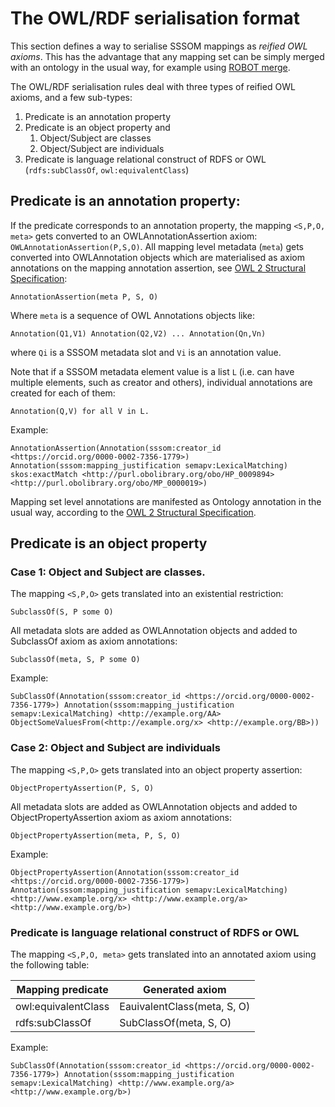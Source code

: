 # The OWL/RDF serialisation format

This section defines a way to serialise SSSOM mappings as _reified OWL axioms_. This has the advantage that any mapping set can be simply merged with an ontology in the usual way, for example using [ROBOT merge](https://robot.obolibrary.org/merge).

The OWL/RDF serialisation rules deal with three types of reified OWL axioms, and a few sub-types:

1. Predicate is an annotation property
2. Predicate is an object property and
   1. Object/Subject are classes
   2. Object/Subject are individuals
3. Predicate is language relational construct of RDFS or OWL (`rdfs:subClassOf`, `owl:equivalentClass`)

## Predicate is an annotation property:

If the predicate corresponds to an annotation property, the mapping `<S,P,O, meta>` gets converted to an OWLAnnotationAssertion axiom: `OWLAnnotationAssertion(P,S,O)`. All mapping level metadata (`meta`) gets converted into OWLAnnotation objects which are materialised as axiom annotations on the mapping annotation assertion, see [OWL 2 Structural Specification](https://www.w3.org/TR/owl2-syntax/#Annotations):

```
AnnotationAssertion(meta P, S, O)
```

Where `meta` is a sequence of OWL Annotations objects like:

```
Annotation(Q1,V1) Annotation(Q2,V2) ... Annotation(Qn,Vn)
```

where `Qi` is a SSSOM metadata slot and `Vi` is an annotation value.

Note that if a SSSOM metadata element value is a list `L` (i.e. can have multiple elements, such as creator and others), individual annotations are created for each of them:

```
Annotation(Q,V) for all V in L.
```

Example:

```
AnnotationAssertion(Annotation(sssom:creator_id <https://orcid.org/0000-0002-7356-1779>) Annotation(sssom:mapping_justification semapv:LexicalMatching) skos:exactMatch <http://purl.obolibrary.org/obo/HP_0009894> <http://purl.obolibrary.org/obo/MP_0000019>)
```

Mapping set level annotations are manifested as Ontology annotation in the usual way, according to the [OWL 2 Structural Specification](https://www.w3.org/TR/owl2-syntax/#Annotations).

## Predicate is an object property

### Case 1: Object and Subject are classes.

The mapping `<S,P,O>` gets translated into an existential restriction:

```
SubclassOf(S, P some O)
```

All metadata slots are added as OWLAnnotation objects and added to SubclassOf axiom as axiom annotations:

```
SubclassOf(meta, S, P some O)
```

Example:

```
SubClassOf(Annotation(sssom:creator_id <https://orcid.org/0000-0002-7356-1779>) Annotation(sssom:mapping_justification semapv:LexicalMatching) <http://example.org/AA> ObjectSomeValuesFrom(<http://example.org/x> <http://example.org/BB>))
```

### Case 2: Object and Subject are individuals

The mapping `<S,P,O>` gets translated into an object property assertion:

```
ObjectPropertyAssertion(P, S, O)
```

All metadata slots are added as OWLAnnotation objects and added to ObjectPropertyAssertion axiom as axiom annotations:

```
ObjectPropertyAssertion(meta, P, S, O)
```

Example:

```
ObjectPropertyAssertion(Annotation(sssom:creator_id <https://orcid.org/0000-0002-7356-1779>) Annotation(sssom:mapping_justification semapv:LexicalMatching) <http://www.example.org/x> <http://www.example.org/a> <http://www.example.org/b>)
```


### Predicate is language relational construct of RDFS or OWL

The mapping `<S,P,O, meta>` gets translated into an annotated axiom using the following table:

| Mapping predicate   | Generated axiom             |
| ------------------- | --------------------------- |
| owl:equivalentClass | EauivalentClass(meta, S, O) |
| rdfs:subClassOf     | SubClassOf(meta, S, O)      |

Example:

```
SubClassOf(Annotation(sssom:creator_id <https://orcid.org/0000-0002-7356-1779>) Annotation(sssom:mapping_justification semapv:LexicalMatching) <http://www.example.org/a> <http://www.example.org/b>)
```
